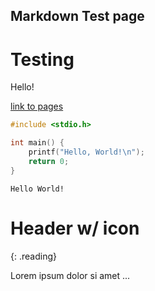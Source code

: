 ## Markdown Test page
# Testing

Hello!

[link to pages](https://rubbaduxxx.github.io/mci-prog2-code/)

```cpp
#include <stdio.h>

int main() {
    printf("Hello, World!\n");
    return 0;
}
```
```
Hello World!
```

# Header w/ icon
{: .reading}

Lorem ipsum dolor si amet ...